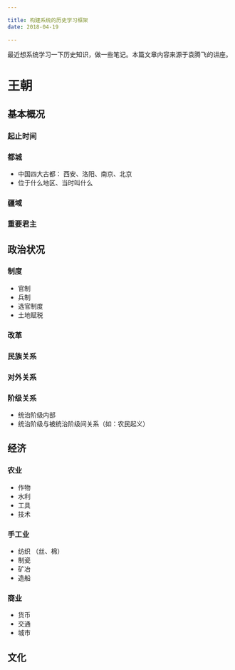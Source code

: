 ```yaml
---

title: 构建系统的历史学习框架
date: 2018-04-19

---
```


最近想系统学习一下历史知识，做一些笔记。本篇文章内容来源于袁腾飞的讲座。

# 王朝

## 基本概况
### 起止时间
### 都城
* 中国四大古都： 西安、洛阳、南京、北京
* 位于什么地区、当时叫什么 

### 疆域
### 重要君主

## 政治状况
### 制度
* 官制
* 兵制
* 选官制度
* 土地赋税

### 改革
### 民族关系
### 对外关系
### 阶级关系
* 统治阶级内部
* 统治阶级与被统治阶级间关系（如：农民起义）

## 经济
### 农业
* 作物
* 水利
* 工具
* 技术

### 手工业
* 纺织 （丝、棉）
* 制瓷
* 矿冶
* 造船

### 商业
* 货币
* 交通
* 城市

## 文化

